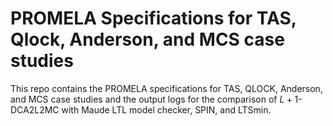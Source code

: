 # PROMELA Specifications for TAS, Qlock, Anderson, and MCS case studies

This repo contains the PROMELA specifications for TAS, QLOCK, Anderson, and MCS case studies and the output logs for the comparison of $L+1$-DCA2L2MC with Maude LTL model checker, SPIN, and LTSmin.